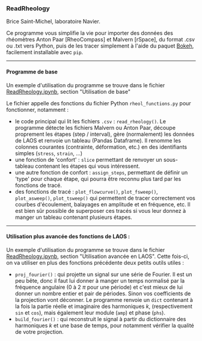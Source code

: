 ### ReadRheology 

Brice Saint-Michel, laboratoire Navier.

Ce programme vous simplifie la vie pour importer des données des rhéomètres Anton Paar [RheoCompass] et Malvern [rSpace], du format .csv ou .txt vers Python, puis de les tracer simplement à l'aide du paquet [Bokeh](https://bokeh.org/), facilement installable avec `pip`. 


------------------------------

#### Programme de base

Un exemple d'utilisation du programme se trouve dans le fichier [ReadRheology.ipynb](./ReadRheology.ipynb), section "Utilisation de base"

Le fichier appelle des fonctions du fichier Python `rheol_functions.py` pour fonctionner, notamment : 
 
* le code principal qui lit les fichiers `.csv` : `read_rheology()`. Le programme détecte les fichiers Malvern ou Anton Paar, découpe proprement les étapes (step / interval), gère (normalement) les données de LAOS et renvoie un tableau (Pandas Dataframe). Il renomme les colonnes courantes (contrainte, déformation, etc.) en des identifiants simples (`stress`, `strain`, ...)
* une fonction de 'confort' :  `slice` permettant de renvoyer un sous-tableau contenant les étapes qui vous intéressent.
* une autre fonction de confort :  `assign_steps`, permettant de définir un 'type' pour chaque étape, qui pourra être reconnu plus tard par les fonctions de tracé.
* des fonctions de tracé :  `plot_flowcurve()`, `plot_fsweep()`, `plot_asweep()`, `plot_tsweep()` qui permettent de tracer correctement vos courbes d'écoulement, balayages en amplitude et en fréquence, etc. Il est bien sûr possible de superposer ces tracés si vous leur donnez à manger un tableau contenant plusieurs étapes.

--------

#### Utilisation plus avancée des fonctions de LAOS : 

Un exemple d'utilisation du programme se trouve dans le fichier [ReadRheology.ipynb](./ReadRheology.ipynb), section "Utilisation avancée en LAOS". Cette fois-ci, on va utiliser en plus des fonctions précédente deux petits outils utiles : 

* `proj_fourier()` :  qui projette un signal sur une série de Fourier. Il est un peu bête, donc il faut lui donner à manger un temps normalisé par la fréquence angulaire (0 à 2 $\pi$ pour une période) et c'est mieux de lui donner un nombre entier et pair de périodes. Sinon vos coefficients de la projection vont déconner. Le programme renvoie un `dict` contenant à la fois la partie réelle et imaginaire des harmoniques $k$, (respectivement `sin` et `cos`), mais également leur module (`amp`) et phase (`phs`). 
* `build_fourier()` :  qui reconstruit le signal à partir du dictionnaire des harmoniques $k$ et une base de temps, pour notamment vérifier la qualité de votre projection.